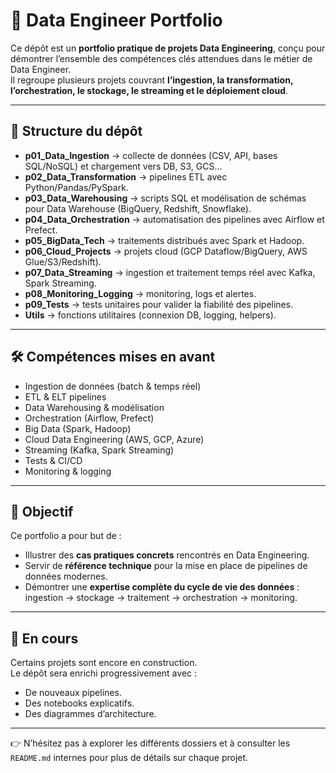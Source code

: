 # 🚀 Data Engineer Portfolio

Ce dépôt est un **portfolio pratique de projets Data Engineering**, conçu pour démontrer l’ensemble des compétences clés attendues dans le métier de Data Engineer.  
Il regroupe plusieurs projets couvrant **l’ingestion, la transformation, l’orchestration, le stockage, le streaming et le déploiement cloud**.

---

## 📂 Structure du dépôt

- **p01_Data_Ingestion** → collecte de données (CSV, API, bases SQL/NoSQL) et chargement vers DB, S3, GCS…  
- **p02_Data_Transformation** → pipelines ETL avec Python/Pandas/PySpark.  
- **p03_Data_Warehousing** → scripts SQL et modélisation de schémas pour Data Warehouse (BigQuery, Redshift, Snowflake).  
- **p04_Data_Orchestration** → automatisation des pipelines avec Airflow et Prefect.  
- **p05_BigData_Tech** → traitements distribués avec Spark et Hadoop.  
- **p06_Cloud_Projects** → projets cloud (GCP Dataflow/BigQuery, AWS Glue/S3/Redshift).  
- **p07_Data_Streaming** → ingestion et traitement temps réel avec Kafka, Spark Streaming.  
- **p08_Monitoring_Logging** → monitoring, logs et alertes.  
- **p09_Tests** → tests unitaires pour valider la fiabilité des pipelines.  
- **Utils** → fonctions utilitaires (connexion DB, logging, helpers).  

---

## 🛠️ Compétences mises en avant

- Ingestion de données (batch & temps réel)  
- ETL & ELT pipelines  
- Data Warehousing & modélisation  
- Orchestration (Airflow, Prefect)  
- Big Data (Spark, Hadoop)  
- Cloud Data Engineering (AWS, GCP, Azure)  
- Streaming (Kafka, Spark Streaming)  
- Tests & CI/CD  
- Monitoring & logging  

---

## 🎯 Objectif

Ce portfolio a pour but de :  
- Illustrer des **cas pratiques concrets** rencontrés en Data Engineering.  
- Servir de **référence technique** pour la mise en place de pipelines de données modernes.  
- Démontrer une **expertise complète du cycle de vie des données** : ingestion → stockage → traitement → orchestration → monitoring.  

---

## 🚧 En cours

Certains projets sont encore en construction.  
Le dépôt sera enrichi progressivement avec :  
- De nouveaux pipelines.  
- Des notebooks explicatifs.  
- Des diagrammes d’architecture.  

---

👉 N’hésitez pas à explorer les différents dossiers et à consulter les `README.md` internes pour plus de détails sur chaque projet.  
